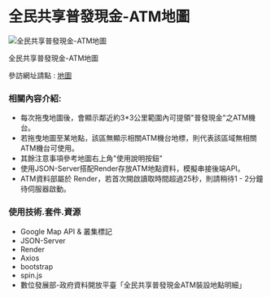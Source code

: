 # 全民共享普發現金-ATM地圖
<img alt="全民共享普發現金-ATM地圖" src="https://imgur.com/892be075-8607-46ec-9c69-c6bb1e12ef75">

全民共享普發現金-ATM地圖

參訪網址請點 : [地圖](https://sming0305.github.io/6000-ATM-Map/)

### 相關內容介紹:
- 每次拖曳地圖後，會顯示鄰近約3*3公里範圍內可提領"普發現金"之ATM機台。
- 若拖曳地圖至某地點，該區無顯示相關ATM機台地標，則代表該區域無相關ATM機台可使用。
- 其餘注意事項參考地圖右上角"使用說明按鈕"
- 使用JSON-Server搭配Render存放ATM地點資料，模擬串接後端API。
- ATM資料部屬於 Render，若首次開啟讀取時間超過25秒，則請稍待1 - 2分鐘待伺服器啟動。

### 使用技術.套件.資源
- Google Map API & 叢集標記
- JSON-Server
- Render
- Axios
- bootstrap
- spin.js
- 數位發展部-政府資料開放平臺「全民共享普發現金ATM裝設地點明細」
